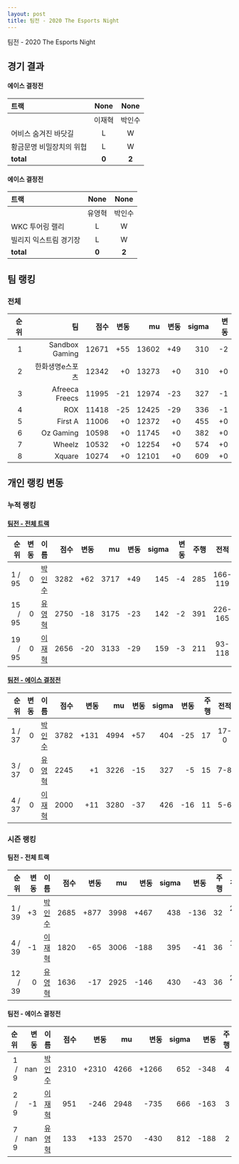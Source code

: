 ```yaml
---
layout: post
title: 팀전 - 2020 The Esports Night
---
```


팀전 - 2020 The Esports Night


## 경기 결과



#### 에이스 결정전

| 트랙 | None | None |
|:---|:---:|:---:|
|  | 이재혁 | 박인수 |
| 어비스 숨겨진 바닷길 | L | W |
| 황금문명 비밀장치의 위협 | L | W |
| __total__ | __0__ | __2__ |


#### 에이스 결정전

| 트랙 | None | None |
|:---|:---:|:---:|
|  | 유영혁 | 박인수 |
| WKC 투어링 랠리 | L | W |
| 빌리지 익스트림 경기장 | L | W |
| __total__ | __0__ | __2__ |


## 팀 랭킹


### 전체

| 순위 | 팀 | 점수 | 변동 | mu | 변동 | sigma | 변동 |
|---:|---:|---:|---:|---:|---:|---:|---:|
| 1 | Sandbox Gaming | 12671 | +55 | 13602 | +49 | 310 | -2 |
| 2 | 한화생명e스포츠 | 12342 | +0 | 13273 | +0 | 310 | +0 |
| 3 | Afreeca Freecs | 11995 | -21 | 12974 | -23 | 327 | -1 |
| 4 | ROX | 11418 | -25 | 12425 | -29 | 336 | -1 |
| 5 | First A | 11006 | +0 | 12372 | +0 | 455 | +0 |
| 6 | Oz Gaming | 10598 | +0 | 11745 | +0 | 382 | +0 |
| 7 | Wheelz | 10532 | +0 | 12254 | +0 | 574 | +0 |
| 8 | Xquare | 10274 | +0 | 12101 | +0 | 609 | +0 |


## 개인 랭킹 변동


### 누적 랭킹



#### [팀전 - 전체 트랙](../team-full)


| 순위 | 변동 | 이름 | 점수 | 변동 | mu | 변동 | sigma | 변동 | 주행 | 전적 | 승률 |
|---:|---:|:---:|---:|---:|---:|---:|---:|---:|---:|:---:|---:|
| 1 / 95 | 0 | [박인수](../bakinsu) | 3282 | +62 | 3717 | +49 | 145 | -4 | 285 | 166-119 | 0.582 |
| 15 / 95 | 0 | [유영혁](../yuyeonghyeok) | 2750 | -18 | 3175 | -23 | 142 | -2 | 391 | 226-165 | 0.578 |
| 19 / 95 | 0 | [이재혁](../ijaehyeok) | 2656 | -20 | 3133 | -29 | 159 | -3 | 211 | 93-118 | 0.441 |


#### [팀전 - 에이스 결정전](../team-ace)


| 순위 | 변동 | 이름 | 점수 | 변동 | mu | 변동 | sigma | 변동 | 주행 | 전적 | 승률 |
|---:|---:|:---:|---:|---:|---:|---:|---:|---:|---:|:---:|---:|
| 1 / 37 | 0 | [박인수](../bakinsu) | 3782 | +131 | 4994 | +57 | 404 | -25 | 17 | 17-0 | 1.000 |
| 3 / 37 | 0 | [유영혁](../yuyeonghyeok) | 2245 | +1 | 3226 | -15 | 327 | -5 | 15 | 7-8 | 0.467 |
| 4 / 37 | 0 | [이재혁](../ijaehyeok) | 2000 | +11 | 3280 | -37 | 426 | -16 | 11 | 5-6 | 0.455 |

### 시즌 랭킹



#### 팀전 - 전체 트랙


| 순위 | 변동 | 이름 | 점수 | 변동 | mu | 변동 | sigma | 변동 | 주행 | 전적 | 승률 |
|---:|---:|:---:|---:|---:|---:|---:|---:|---:|---:|:---:|---:|
| 1 / 39 | +3 | [박인수](../bakinsu) | 2685 | +877 | 3998 | +467 | 438 | -136 | 32 | 28-4 | 0.875 |
| 4 / 39 | -1 | [이재혁](../ijaehyeok) | 1820 | -65 | 3006 | -188 | 395 | -41 | 36 | 17-19 | 0.472 |
| 12 / 39 | 0 | [유영혁](../yuyeonghyeok) | 1636 | -17 | 2925 | -146 | 430 | -43 | 36 | 20-16 | 0.556 |


#### 팀전 - 에이스 결정전


| 순위 | 변동 | 이름 | 점수 | 변동 | mu | 변동 | sigma | 변동 | 주행 | 전적 | 승률 |
|---:|---:|:---:|---:|---:|---:|---:|---:|---:|---:|:---:|---:|
| 1 / 9 | nan | [박인수](../bakinsu) | 2310 | +2310 | 4266 | +1266 | 652 | -348 | 4 | 4-0 | 1.000 |
| 2 / 9 | -1 | [이재혁](../ijaehyeok) | 951 | -246 | 2948 | -735 | 666 | -163 | 3 | 1-2 | 0.333 |
| 7 / 9 | nan | [유영혁](../yuyeonghyeok) | 133 | +133 | 2570 | -430 | 812 | -188 | 2 | 0-2 | 0.000 |

